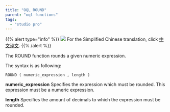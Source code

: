```yaml
---
title: "OQL ROUND"
parent: "oql-functions"
tags:
  - "studio pro"
---
```


{{% alert type="info" %}}
<img src="attachments/chinese-translation/china.png" style="display: inline-block; margin: 0" /> For the Simplified Chinese translation, click [中文译文](https://cdn.mendix.tencent-cloud.com/documentation/refguide8/oql-round.pdf).
{{% /alert %}}

The ROUND function rounds a given numeric expression.

The syntax is as following:

```
ROUND ( numeric_expression , length )
```

**numeric_expression** Specifies the expression which must be rounded. This expression must be a numeric expression.

**length** Specifies the amount of decimals to which the expression must be rounded.
